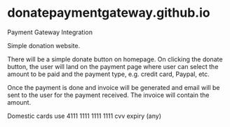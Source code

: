 # donatepaymentgateway.github.io
Payment Gateway Integration 

Simple donation website.

There will be a simple donate button on homepage. On clicking
the donate button, the user will land on the payment page where
user can select the amount to be paid and the payment type, e.g.
credit card, Paypal, etc.

Once the payment is done and invoice will be generated and
email will be sent to the user for the payment received. The
invoice will contain the amount.

Domestic cards use 4111 1111 1111 1111
cvv expiry (any)
